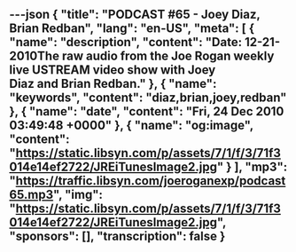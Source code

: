 ---json
{
  "title": "PODCAST #65 - Joey Diaz, Brian Redban",
  "lang": "en-US",
  "meta": [
    {
      "name": "description",
      "content": "Date: 12-21-2010The raw audio from the Joe Rogan weekly live USTREAM video show with Joey Diaz and Brian Redban."
    },
    {
      "name": "keywords",
      "content": "diaz,brian,joey,redban"
    },
    {
      "name": "date",
      "content": "Fri, 24 Dec 2010 03:49:48 +0000"
    },
    {
      "name": "og:image",
      "content": "https://static.libsyn.com/p/assets/7/1/f/3/71f3014e14ef2722/JREiTunesImage2.jpg"
    }
  ],
  "mp3": "https://traffic.libsyn.com/joeroganexp/podcast65.mp3",
  "img": "https://static.libsyn.com/p/assets/7/1/f/3/71f3014e14ef2722/JREiTunesImage2.jpg",
  "sponsors": [],
  "transcription": false
}
---
<episode-header />

<timemark seconds="0" />

<transcribe-call-to-action />

<episode-footer />